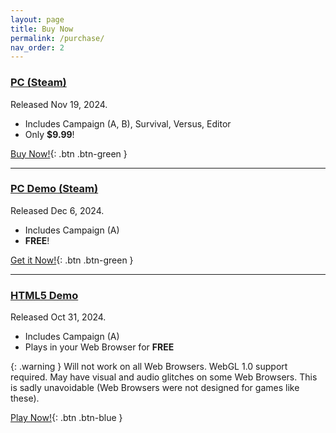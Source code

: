 ```yaml
---
layout: page
title: Buy Now
permalink: /purchase/
nav_order: 2
---
```


### [PC (Steam)](https://store.steampowered.com/app/3299900)

Released Nov 19, 2024.

- Includes Campaign (A, B), Survival, Versus, Editor
- Only **$9.99**!

[Buy Now!](https://store.steampowered.com/app/3299900){: .btn .btn-green }

***

### [PC Demo (Steam)](https://store.steampowered.com/app/3299900)

Released Dec 6, 2024.

- Includes Campaign (A)
- **FREE**!

[Get it Now!](https://store.steampowered.com/app/3299900){: .btn .btn-green }

***

### [HTML5 Demo](https://playtensor.itch.io/demo)

Released Oct 31, 2024.

- Includes Campaign (A)
- Plays in your Web Browser for **FREE**

{: .warning }
Will not work on all Web Browsers. WebGL 1.0 support required. May have visual and audio glitches on some Web Browsers. This is sadly unavoidable (Web Browsers were not designed for games like these).

[Play Now!](https://playtensor.itch.io/demo){: .btn .btn-blue }


